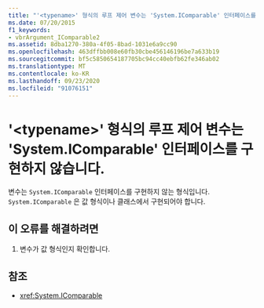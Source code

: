 ```yaml
---
title: "'<typename>' 형식의 루프 제어 변수는 'System.IComparable' 인터페이스를 구현하지 않습니다."
ms.date: 07/20/2015
f1_keywords:
- vbrArgument_IComparable2
ms.assetid: 8dba1270-380a-4f05-8bad-1031e6a9cc90
ms.openlocfilehash: 463dffbb008e60fb30cbe456146196be7a633b19
ms.sourcegitcommit: bf5c5850654187705bc94cc40ebfb62fe346ab02
ms.translationtype: MT
ms.contentlocale: ko-KR
ms.lasthandoff: 09/23/2020
ms.locfileid: "91076151"
---
```

# <a name="loop-control-variable-of-type-typename-does-not-implement-the-systemicomparable-interface"></a>'\<typename>' 형식의 루프 제어 변수는 'System.IComparable' 인터페이스를 구현하지 않습니다.

변수는 `System.IComparable` 인터페이스를 구현하지 않는 형식입니다. `System.IComparable` 은 값 형식이나 클래스에서 구현되어야 합니다.  
  
## <a name="to-correct-this-error"></a>이 오류를 해결하려면  
  
1. 변수가 값 형식인지 확인합니다.  
  
## <a name="see-also"></a>참조

- <xref:System.IComparable>
